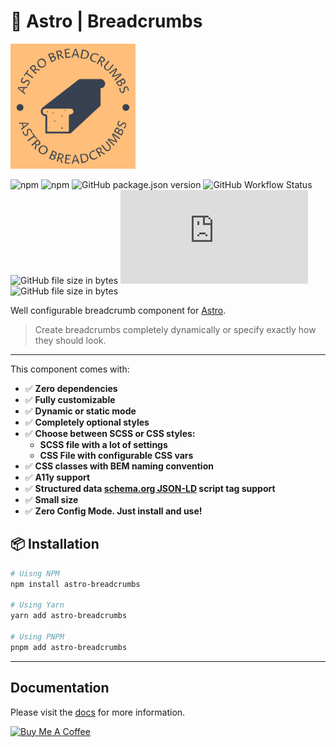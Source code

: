 # 🍞 Astro | Breadcrumbs

<img src="./logo.svg" width="200" height="200">

![npm](https://img.shields.io/npm/dm/astro-breadcrumbs?logo=npm&style=flat-square)
![npm](https://img.shields.io/npm/v/astro-breadcrumbs?logo=npm&style=flat-square)
![GitHub package.json version](https://img.shields.io/github/package-json/v/felix-berlin/astro-breadcrumbs?label=github&logo=github&style=flat-square)
![GitHub Workflow Status](https://img.shields.io/github/actions/workflow/status/felix-berlin/astro-breadcrumbs/release.yml?label=release&logo=github&style=flat-square)
![GitHub file size in bytes](https://img.shields.io/github/size/felix-berlin/astro-breadcrumbs/src/Breadcrumbs.astro?label=component%20size&logo=astro&style=flat-square)
![GitHub file size in bytes](https://img.shields.io/github/size/felix-berlin/astro-breadcrumbs/src/breadcrumbs.css?label=CSS%20Size&logo=CSS&style=flat-square)
![GitHub file size in bytes](https://img.shields.io/github/size/felix-berlin/astro-breadcrumbs/src/breadcrumbs.scss?label=SCSS%20Size&logo=SASS&style=flat-square)

Well configurable breadcrumb component for [Astro](https://astro.build/).

> Create breadcrumbs completely dynamically or specify exactly how they should look.
---

This component comes with:

- ✅ **Zero dependencies**
- ✅ **Fully customizable**
- ✅ **Dynamic or static mode**
- ✅ **Completely optional styles**
- ✅ **Choose between SCSS or CSS styles:**
  - **SCSS file with a lot of settings**
  - **CSS File with configurable CSS vars**
- ✅ **CSS classes with BEM naming convention**
- ✅ **A11y support**
- ✅ **Structured data [schema.org JSON-LD](https://schema.org/BreadcrumbList) script tag support**
- ✅ **Small size**
- ✅ **Zero Config Mode. Just install and use!**

## 📦 Installation

```bash
# Uisng NPM
npm install astro-breadcrumbs

# Using Yarn
yarn add astro-breadcrumbs

# Using PNPM
pnpm add astro-breadcrumbs
```

---

## Documentation

Please visit the [docs](https://docs.astro-breadcrumbs.kasimir.dev/) for more information.

<a href="https://www.buymeacoffee.com/felixberlin" target="_blank"><img src="https://cdn.buymeacoffee.com/buttons/v2/default-yellow.png" alt="Buy Me A Coffee" style="height: 60px !important;width: 217px !important;" ></a>
